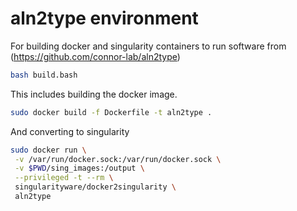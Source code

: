 # aln2type environment

For building docker and singularity containers to run software from (https://github.com/connor-lab/aln2type)

```bash
bash build.bash
```

This includes building the docker image.

```bash
sudo docker build -f Dockerfile -t aln2type .
```

And converting to singularity

```bash
sudo docker run \
 -v /var/run/docker.sock:/var/run/docker.sock \
 -v $PWD/sing_images:/output \
 --privileged -t --rm \
 singularityware/docker2singularity \
 aln2type 
```
